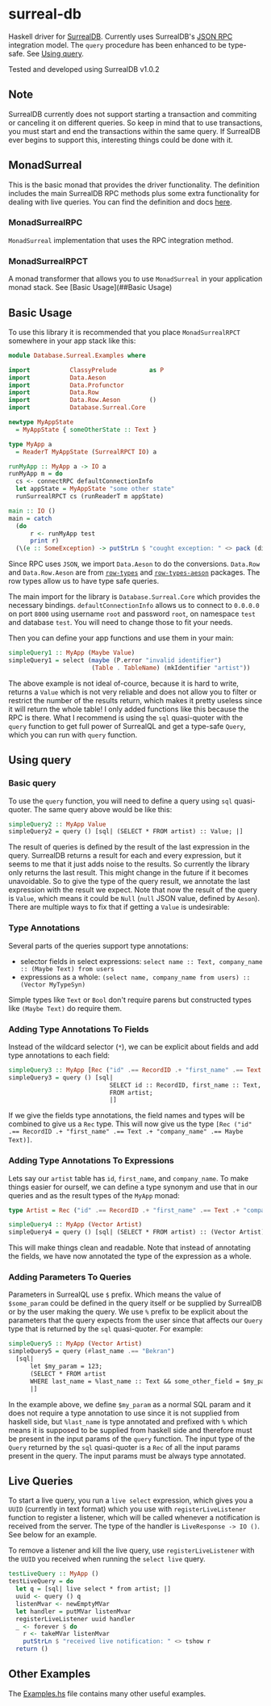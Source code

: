 # surreal-db
Haskell driver for [SurrealDB](https://surrealdb.com). Currently uses SurrealDB's [JSON RPC](https://docs.surrealdb.com/docs/integration/websocket)
integration model. The `query` procedure has been enhanced to be type-safe. See [Using query](##Using-query).

Tested and developed using SurrealDB v1.0.2

## Note
SurrealDB currently does not support starting a transaction and commiting or canceling it on different queries. So keep in mind
that to use transactions, you must start and end the transactions within the same query. If SurrealDB ever begins to support this,
interesting things could be done with it.

## MonadSurreal
This is the basic monad that provides the driver functionality. The definition includes the main SurrealDB RPC methods
plus some extra functionality for dealing with live queries. You can find the definition and docs [here](/src/Database/Surreal/MonadSurreal.hs).

### MonadSurrealRPC
`MonadSurreal` implementation that uses the RPC integration method.

### MonadSurrealRPCT
A monad transformer that allows you to use `MonadSurreal` in your application monad stack. See [Basic Usage](##Basic Usage)

## Basic Usage
To use this library it is recommended that you place `MonadSurrealRPCT` somewhere in your app stack like this:
```haskell
module Database.Surreal.Examples where

import           ClassyPrelude         as P
import           Data.Aeson
import           Data.Profunctor
import           Data.Row
import           Data.Row.Aeson        ()
import           Database.Surreal.Core

newtype MyAppState
  = MyAppState { someOtherState :: Text }

type MyApp a
  = ReaderT MyAppState (SurrealRPCT IO) a

runMyApp :: MyApp a -> IO a
runMyApp m = do
  cs <- connectRPC defaultConnectionInfo
  let appState = MyAppState "some other state"
  runSurrealRPCT cs (runReaderT m appState)

main :: IO ()
main = catch
  (do
      r <- runMyApp test
      print r)
  (\(e :: SomeException) -> putStrLn $ "cought exception: " <> pack (displayException e))
```
Since RPC uses `JSON`, we import `Data.Aeson` to do the conversions. `Data.Row` and `Data.Row.Aeson` are from
[`row-types`](https://hackage.haskell.org/package/row-types) and
[`row-types-aeson`](https://hackage.haskell.org/package/row-types-aeson) packages.
The row types allow us to have type safe queries.

The main import for the library is `Database.Surreal.Core` which provides the necessary bindings.
`defaultConnectionInfo` allows us to connect to `0.0.0.0` on port `8000` using username `root` and password `root`,
on namespace `test` and database `test`. You will need to change those to fit your needs.

Then you can define your app functions and use them in your main:

```haskell
simpleQuery1 :: MyApp (Maybe Value)
simpleQuery1 = select (maybe (P.error "invalid identifier")
                       (Table . TableName) (mkIdentifier "artist"))
```

The above example is not ideal of-cource, because it is hard to write, returns a `Value` which is not very reliable
and does not allow you to filter or restrict the number of the results return, which makes it pretty useless since it
will return the whole table! I only added functions like this because the RPC is there. What I recommend is using the
`sql` quasi-quoter with the `query` function to get full power of SurrealQL and get a type-safe `Query`, which you can
run with `query` function.

## Using query
### Basic query
To use the `query` function, you will need to define a query using `sql` quasi-quoter. The same query above would be like this:

```haskell
simpleQuery2 :: MyApp Value
simpleQuery2 = query () [sql| (SELECT * FROM artist) :: Value; |]
```

The result of queries is defined by the result of the last expression in the query.
SurrealDB returns a result for each and every expression, but it seems to me that it just adds noise to the results.
So currently the library only returns the last result. This might change in the future if it becomes unavoidable.
So to give the type of the query result, we annotate the last expression with the result we expect.
Note that now the result of the query is `Value`, which means it could be `Null` (`null` JSON value, defined by `Aeson`).
There are multiple ways to fix that if getting a `Value` is undesirable:

### Type Annotations
Several parts of the queries support type annotations:
- selector fields in select expressions: `select name :: Text, company_name :: (Maybe Text) from users`
- expressions as a whole: `(select name, company_name from users) :: (Vector MyTypeSyn)`

Simple types like `Text` or `Bool` don't require parens but constructed types like `(Maybe Text)` do require them.

### Adding Type Annotations To Fields
Instead of the wildcard selector (`*`), we can be explicit about fields and add type annotations to each field:

```haskell
simpleQuery3 :: MyApp [Rec ("id" .== RecordID .+ "first_name" .== Text .+ "company_name" .== Maybe Text)]
simpleQuery3 = query () [sql|
                            SELECT id :: RecordID, first_name :: Text, company_name :: (Maybe Text)
                            FROM artist;
                            |]
```

If we give the fields type annotations, the field names and types will be combined to give us a `Rec` type.
This will now give us the type `[Rec ("id" .== RecordID .+ "first_name" .== Text .+ "company_name" .== Maybe Text)]`.

### Adding Type Annotations To Expressions
Lets say our `artist` table has `id`, `first_name`, and `company_name`. To make things easier for ourself,
we can define a type synonym and use that in our queries and as the result types of the `MyApp` monad:

```haskell
type Artist = Rec ("id" .== RecordID .+ "first_name" .== Text .+ "company_name" .== Maybe Text)

simpleQuery4 :: MyApp (Vector Artist)
simpleQuery4 = query () [sql| (SELECT * FROM artist) :: (Vector Artist); |]
```

This will make things clean and readable. Note that instead of annotating the fields, we have now annotated the
type of the expression as a whole.

### Adding Parameters To Queries
Parameters in SurrealQL use `$` prefix. Which means the value of `$some_param` could be defined
in the query itself or be supplied by SurrealDB or by the user making the query. We use `%` prefix
to be explicit about the parameters that the query expects from the user since that affects our
`Query` type that is returned by the `sql` quasi-quoter. For example:

```haskell
simpleQuery5 :: MyApp (Vector Artist)
simpleQuery5 = query (#last_name .== "Bekran")
  [sql|
      let $my_param = 123;
      (SELECT * FROM artist
      WHERE last_name = %last_name :: Text && some_other_field = $my_param) :: (Vector Artist);
      |]
```

In the example above, we define `$my_param` as a normal SQL param and it does not require a type annotation
to use since it is not supplied from haskell side, but `%last_name` is type annotated and prefixed with `%`
which means it is supposed to be supplied from haskell side and therefore must be present in the input params
of the `query` function. The input type of the `Query` returned by the `sql` quasi-quoter is a `Rec` of all
the input params present in the query. The input params must be always type annotated.

## Live Queries

To start a live query, you run a `live select` expression, which gives you a `UUID` (currently in text format)
which you use with `registerLiveListener` function to register a listener, which will be called whenever
a notification is received from the server. The type of the handler is `LiveResponse -> IO ()`. See below for an example.

To remove a listener and kill the live query, use `registerLiveListener` with the `UUID` you received when running
the `select live` query.

```haskell
testLiveQuery :: MyApp ()
testLiveQuery = do
  let q = [sql| live select * from artist; |]
  uuid <- query () q
  listenMvar <- newEmptyMVar
  let handler = putMVar listenMvar
  registerLiveListener uuid handler
  _ <- forever $ do
    r <- takeMVar listenMvar
    putStrLn $ "received live notification: " <> tshow r
  return ()
```

## Other Examples
The [Examples.hs](/src/Database/Surreal/Examples.hs) file contains many other useful examples.

